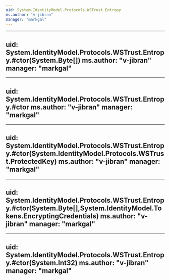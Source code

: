 ```yaml
---
uid: System.IdentityModel.Protocols.WSTrust.Entropy
ms.author: "v-jibran"
manager: "markgal"
---
```


---
uid: System.IdentityModel.Protocols.WSTrust.Entropy.#ctor(System.Byte[])
ms.author: "v-jibran"
manager: "markgal"
---

---
uid: System.IdentityModel.Protocols.WSTrust.Entropy.#ctor
ms.author: "v-jibran"
manager: "markgal"
---

---
uid: System.IdentityModel.Protocols.WSTrust.Entropy.#ctor(System.IdentityModel.Protocols.WSTrust.ProtectedKey)
ms.author: "v-jibran"
manager: "markgal"
---

---
uid: System.IdentityModel.Protocols.WSTrust.Entropy.#ctor(System.Byte[],System.IdentityModel.Tokens.EncryptingCredentials)
ms.author: "v-jibran"
manager: "markgal"
---

---
uid: System.IdentityModel.Protocols.WSTrust.Entropy.#ctor(System.Int32)
ms.author: "v-jibran"
manager: "markgal"
---
